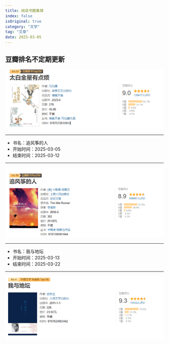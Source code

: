 ```yaml
---
title: 阅读书籍集锦
index: false
isOriginal: true
category: "文学"
tag: "文章"
date: 2025-03-05
---
```


## 豆瓣排名不定期更新
![](太白金星有点烦.png)

--------------------------------
- 书名：追风筝的人
- 开始时间：2025-03-05
- 结束时间：2025-03-12
--------------------------------
![](追风筝的人/追风筝的人.png)

--------------------------------
- 书名：我与地坛
- 开始时间：2025-03-13
- 结束时间：2025-03-22
--------------------------------
![](001我与地坛/img.png)
